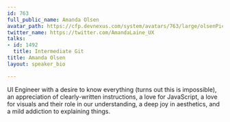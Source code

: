 ```yaml
---
id: 763
full_public_name: Amanda Olsen
avatar_path: https://cfp.devnexus.com/system/avatars/763/large/olsenPic.JPG?1510951615
twitter_name: https://twitter.com/AmandaLaine_UX
talks:
- id: 1492
  title: Intermediate Git
title: Amanda Olsen
layout: speaker_bio

---
```

UI Engineer with a desire to know everything (turns out this is impossible), an appreciation of clearly-written instructions, a love for JavaScript, a love for visuals and their role in our understanding, a deep joy in aesthetics, and a mild addiction to explaining things.

